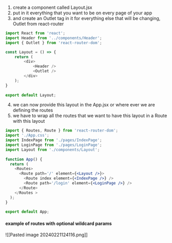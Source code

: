 1. create a component called Layout.jsx
2. put in it everything that you want to be on every page of your app
3. and create an Outlet tag in it for everything else that will be changing, Outlet from react-router
```jsx
import React from 'react';
import Header from '../components/Header';
import { Outlet } from 'react-router-dom';

const Layout = () => {
    return (
        <div>
            <Header />
            <Outlet />
        </div>
    );
}
  
export default Layout;
```
4. we can now provide this layout in the App.jsx or where ever we are defining the routes
5. we have to wrap all the routes that we want to have this layout in a Route with this layout
```jsx
import { Routes, Route } from 'react-router-dom';
import './App.css';
import IndexPage from './pages/IndexPage';
import LoginPage from './pages/LoginPage';
import Layout from './components/Layout';
  
function App() {  
  return (
    <Routes>
      <Route path='/' element={<Layout />}>
        <Route index element={<IndexPage />} />
        <Route path='/login' element={<LoginPage />} />
      </Route>
    </Routes >
  );
}
 
export default App;
```

#### example of routes with optional wildcard params
![[Pasted image 20240221124116.png]]
